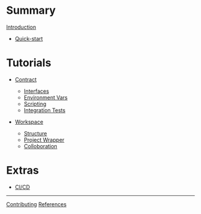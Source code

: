 # Summary

[Introduction](intro.md)

- [Quick-start](./quick_start.md)

# Tutorials

- [Contract](./single_contract/index.md)
  - [Interfaces](./single_contract/interfaces.md)
  - [Environment Vars](./single_contract/env-variable.md)
  - [Scripting](./single_contract/scripting.md)
  - [Integration Tests](./single_contract/integration-tests.md)


- [Workspace](./workspace/index.md)
  - [Structure]()
  - [Project Wrapper]()
  - [Colloboration]()

# Extras

- [CI/CD](./ci-cd.md)

---

[Contributing](./contributing.md)
[References](references.md)

